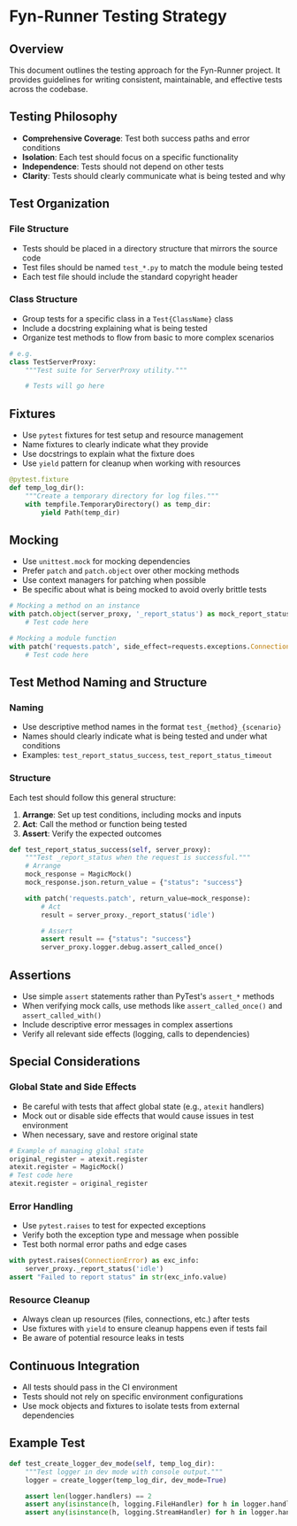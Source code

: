 # Fyn-Runner Testing Strategy

## Overview

This document outlines the testing approach for the Fyn-Runner project. It provides guidelines for writing consistent, maintainable, and effective tests across the codebase.

## Testing Philosophy

- **Comprehensive Coverage**: Test both success paths and error conditions
- **Isolation**: Each test should focus on a specific functionality
- **Independence**: Tests should not depend on other tests
- **Clarity**: Tests should clearly communicate what is being tested and why

## Test Organization

### File Structure

- Tests should be placed in a directory structure that mirrors the source code
- Test files should be named `test_*.py` to match the module being tested
- Each test file should include the standard copyright header

### Class Structure

- Group tests for a specific class in a `Test{ClassName}` class
- Include a docstring explaining what is being tested
- Organize test methods to flow from basic to more complex scenarios

```python
# e.g.
class TestServerProxy:
    """Test suite for ServerProxy utility."""

    # Tests will go here
```

## Fixtures

- Use `pytest` fixtures for test setup and resource management
- Name fixtures to clearly indicate what they provide
- Use docstrings to explain what the fixture does
- Use `yield` pattern for cleanup when working with resources

```python
@pytest.fixture
def temp_log_dir():
    """Create a temporary directory for log files."""
    with tempfile.TemporaryDirectory() as temp_dir:
        yield Path(temp_dir)
```

## Mocking

- Use `unittest.mock` for mocking dependencies
- Prefer `patch` and `patch.object` over other mocking methods
- Use context managers for patching when possible
- Be specific about what is being mocked to avoid overly brittle tests

```python
# Mocking a method on an instance
with patch.object(server_proxy, '_report_status') as mock_report_status:
    # Test code here

# Mocking a module function
with patch('requests.patch', side_effect=requests.exceptions.ConnectionError("Error")):
    # Test code here
```

## Test Method Naming and Structure

### Naming

- Use descriptive method names in the format `test_{method}_{scenario}`
- Names should clearly indicate what is being tested and under what conditions
- Examples: `test_report_status_success`, `test_report_status_timeout`

### Structure

Each test should follow this general structure:

1. **Arrange**: Set up test conditions, including mocks and inputs
2. **Act**: Call the method or function being tested
3. **Assert**: Verify the expected outcomes

```python
def test_report_status_success(self, server_proxy):
    """Test _report_status when the request is successful."""
    # Arrange
    mock_response = MagicMock()
    mock_response.json.return_value = {"status": "success"}

    with patch('requests.patch', return_value=mock_response):
        # Act
        result = server_proxy._report_status('idle')

        # Assert
        assert result == {"status": "success"}
        server_proxy.logger.debug.assert_called_once()
```

## Assertions

- Use simple `assert` statements rather than PyTest's `assert_*` methods
- When verifying mock calls, use methods like `assert_called_once()` and `assert_called_with()`
- Include descriptive error messages in complex assertions
- Verify all relevant side effects (logging, calls to dependencies)

## Special Considerations

### Global State and Side Effects

- Be careful with tests that affect global state (e.g., `atexit` handlers)
- Mock out or disable side effects that would cause issues in test environment
- When necessary, save and restore original state

```python
# Example of managing global state
original_register = atexit.register
atexit.register = MagicMock()
# Test code here
atexit.register = original_register
```

### Error Handling

- Use `pytest.raises` to test for expected exceptions
- Verify both the exception type and message when possible
- Test both normal error paths and edge cases

```python
with pytest.raises(ConnectionError) as exc_info:
    server_proxy._report_status('idle')
assert "Failed to report status" in str(exc_info.value)
```

### Resource Cleanup

- Always clean up resources (files, connections, etc.) after tests
- Use fixtures with `yield` to ensure cleanup happens even if tests fail
- Be aware of potential resource leaks in tests

## Continuous Integration

- All tests should pass in the CI environment
- Tests should not rely on specific environment configurations
- Use mock objects and fixtures to isolate tests from external dependencies

## Example Test

```python
def test_create_logger_dev_mode(self, temp_log_dir):
    """Test logger in dev mode with console output."""
    logger = create_logger(temp_log_dir, dev_mode=True)

    assert len(logger.handlers) == 2
    assert any(isinstance(h, logging.FileHandler) for h in logger.handlers)
    assert any(isinstance(h, logging.StreamHandler) for h in logger.handlers)
```
